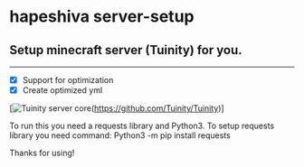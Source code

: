 # hapeshiva server-setup
## Setup minecraft server (Tuinity) for you.

___

- [X] Support for optimization
- [X] Create optimized yml

[![Tuinity server core](https://github.com/Tuinity/Tuinity/blob/master/tuinity-logo.webp)(https://github.com/Tuinity/Tuinity)]

To run this you need a requests library and Python3. To setup requests library you need command: Python3 -m pip install requests


Thanks for using!

